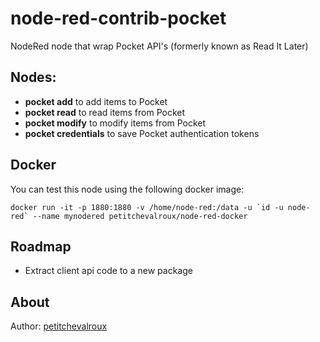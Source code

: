 # node-red-contrib-pocket
NodeRed node that wrap Pocket API's (formerly known as Read It Later)

## Nodes:
 * **pocket add** to add items to Pocket
 * **pocket read** to read items from Pocket
 * **pocket modify** to modify items from Pocket
 * **pocket credentials** to save Pocket authentication tokens

## Docker
You can test this node using the following docker image:

```
docker run -it -p 1880:1880 -v /home/node-red:/data -u `id -u node-red` --name mynodered petitchevalroux/node-red-docker
```

## Roadmap
 * Extract client api code to a new package

## About
Author: [petitchevalroux](http://petitchevalroux.net)

